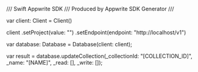 /// Swift Appwrite SDK
/// Produced by Appwrite SDK Generator
///


var client: Client = Client()

client
    .setProject(value: "")
    .setEndpoint(endpoint: "http://localhost/v1")

var database: Database =  Database(client: client);

var result = database.updateCollection(_collectionId: "[COLLECTION_ID]", _name: "[NAME]", _read: [], _write: []);

